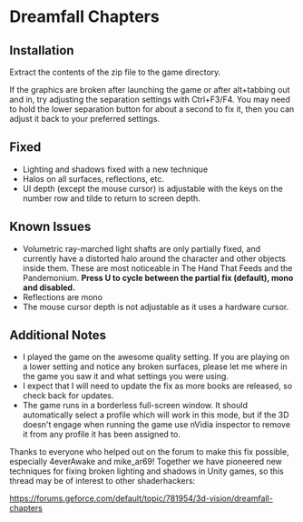 Dreamfall Chapters
==================

Installation
------------

Extract the contents of the zip file to the game directory.

If the graphics are broken after launching the game or after alt+tabbing out
and in, try adjusting the separation settings with Ctrl+F3/F4. You may need to
hold the lower separation button for about a second to fix it, then you can
adjust it back to your preferred settings.

Fixed
-----
- Lighting and shadows fixed with a new technique
- Halos on all surfaces, reflections, etc.
- UI depth (except the mouse cursor) is adjustable with the keys on the number
  row and tilde to return to screen depth.

Known Issues
------------
- Volumetric ray-marched light shafts are only partially fixed, and currently
  have a distorted halo around the character and other objects inside them.
  These are most noticeable in The Hand That Feeds and the Pandemonium.
  **Press U to cycle between the partial fix (default), mono and disabled.**
- Reflections are mono
- The mouse cursor depth is not adjustable as it uses a hardware cursor.

Additional Notes
----------------
- I played the game on the awesome quality setting. If you are playing on a
  lower setting and notice any broken surfaces, please let me where in the game
  you saw it and what settings you were using.
- I expect that I will need to update the fix as more books are released, so
  check back for updates.
- The game runs in a borderless full-screen window. It should automatically
  select a profile which will work in this mode, but if the 3D doesn't engage
  when running the game use nVidia inspector to remove it from any profile it
  has been assigned to.


Thanks to everyone who helped out on the forum to make this fix possible,
especially 4everAwake and mike_ar69! Together we have pioneered new techniques
for fixing broken lighting and shadows in Unity games, so this thread may be of
interest to other shaderhackers:

<https://forums.geforce.com/default/topic/781954/3d-vision/dreamfall-chapters>
